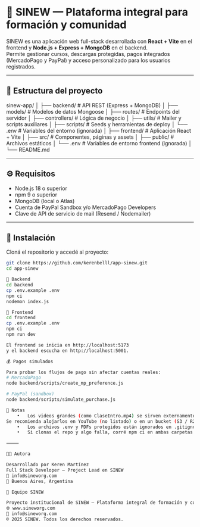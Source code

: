 # 🧩 SINEW — Plataforma integral para formación y comunidad

SINEW es una aplicación web full-stack desarrollada con **React + Vite** en el frontend y **Node.js + Express + MongoDB** en el backend.  
Permite gestionar cursos, descargas protegidas, pagos integrados (MercadoPago y PayPal) y acceso personalizado para los usuarios registrados.

---

## 🚀 Estructura del proyecto

sinew-app/
│
├── backend/         # API REST (Express + MongoDB)
│   ├── models/      # Modelos de datos Mongoose
│   ├── routes/      # Endpoints del servidor
│   ├── controllers/ # Lógica de negocio
│   ├── utils/       # Mailer y scripts auxiliares
│   ├── scripts/     # Seeds y herramientas de deploy
│   └── .env         # Variables del entorno (ignorada)
│
├── frontend/        # Aplicación React + Vite
│   ├── src/         # Componentes, páginas y assets
│   ├── public/      # Archivos estáticos
│   └── .env         # Variables de entorno frontend (ignorada)
│
└── README.md

---

## ⚙️ Requisitos

- Node.js 18 o superior  
- npm 9 o superior  
- MongoDB (local o Atlas)  
- Cuenta de PayPal Sandbox y/o MercadoPago Developers  
- Clave de API de servicio de mail (Resend / Nodemailer)

---

## 🧠 Instalación

Cloná el repositorio y accedé al proyecto:

```bash
git clone https://github.com/kerenbelll/app-sinew.git
cd app-sinew

🔹 Backend
cd backend
cp .env.example .env
npm ci
nodemon index.js

🔹 Frontend
cd frontend
cp .env.example .env
npm ci
npm run dev

El frontend se inicia en http://localhost:5173
y el backend escucha en http://localhost:5001.

💰 Pagos simulados

Para probar los flujos de pago sin afectar cuentas reales:
# MercadoPago
node backend/scripts/create_mp_preference.js

# PayPal (sandbox)
node backend/scripts/simulate_purchase.js

🧾 Notas
	•	Los videos grandes (como ClaseIntro.mp4) se sirven externamente y no forman parte del repo.
Se recomienda alojarlos en YouTube (no listado) o en un bucket (S3 / R2) y enlazarlos desde el frontend.
	•	Los archivos .env y PDFs protegidos están ignorados en .gitignore.
	•	Si clonas el repo y algo falla, corré npm ci en ambas carpetas para reinstalar dependencias limpias.

⸻

👩‍💻 Autora

Desarrollado por Keren Martínez
Full Stack Developer — Project Lead en SINEW
📧 info@sineworg.com
📍 Buenos Aires, Argentina

👥 Equipo SINEW

Proyecto institucional de SINEW — Plataforma integral de formación y comunidad
🌐 www.sineworg.com
📧 info@sineworg.com
© 2025 SINEW. Todos los derechos reservados.